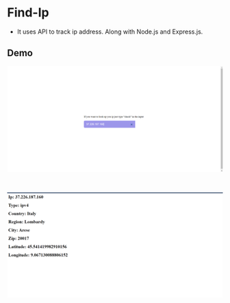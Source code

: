 # Find-Ip
* It uses API to track ip address. Along with Node.js and Express.js.

## Demo

![ip](/ip.png)

<br>

![ip-detail](/ipd.png)
